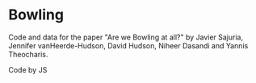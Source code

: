 Bowling
=======

Code and data for the paper "Are we Bowling at all?" by Javier Sajuria, Jennifer vanHeerde-Hudson, David Hudson, Niheer Dasandi and Yannis Theocharis.

Code by JS

